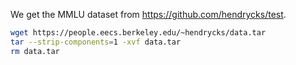 We get the MMLU dataset from https://github.com/hendrycks/test.
```bash
wget https://people.eecs.berkeley.edu/~hendrycks/data.tar
tar --strip-components=1 -xvf data.tar
rm data.tar
```